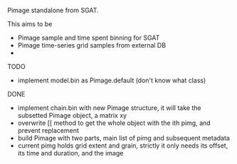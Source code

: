 Pimage standalone from SGAT. 

This aims to be
 - Pimage sample and time spent binning for SGAT
 - Pimage time-series grid samples from external DB
 - 
TODO


- implement model.bin as Pimage.default (don't know what class)


DONE
- implement chain.bin with new Pimage structure, it will take the
subsetted Pimage object, a matrix xy
 - overwrite [[ method to get the whole object with the ith pimg, and
   prevent replacement
 - build Pimage with two parts, main list of pimg and subsequent metadata
 - current pimg holds grid extent and grain, strictly it only needs
  its offset, its time and duration, and the image